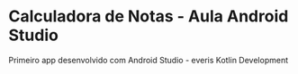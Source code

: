 # Calculadora de Notas - Aula Android Studio

Primeiro app desenvolvido com Android Studio - everis Kotlin Development